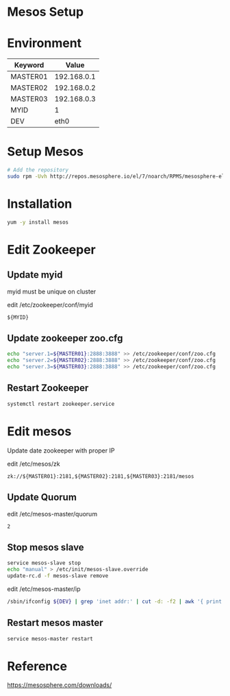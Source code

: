 # Mesos Setup

# Environment

Keyword | Value
----    | -----
MASTER01 | 192.168.0.1
MASTER02 | 192.168.0.2
MASTER03 | 192.168.0.3
MYID	| 1
DEV	| eth0

# Setup Mesos

~~~bash
# Add the repository
sudo rpm -Uvh http://repos.mesosphere.io/el/7/noarch/RPMS/mesosphere-el-repo-7-1.noarch.rpm
~~~

# Installation

~~~bash
yum -y install mesos
~~~

# Edit Zookeeper

## Update myid

myid must be unique on cluster

edit /etc/zookeeper/conf/myid

~~~text
${MYID}
~~~

## Update zookeeper zoo.cfg

~~~bash
echo "server.1=${MASTER01}:2888:3888" >> /etc/zookeeper/conf/zoo.cfg
echo "server.2=${MASTER02}:2888:3888" >> /etc/zookeeper/conf/zoo.cfg
echo "server.3=${MASTER03}:2888:3888" >> /etc/zookeeper/conf/zoo.cfg
~~~

## Restart Zookeeper

~~~bash
systemctl restart zookeeper.service
~~~

# Edit mesos

Update date zookeeper with proper IP

edit /etc/mesos/zk

~~~text
zk://${MASTER01}:2181,${MASTER02}:2181,${MASTER03}:2181/mesos
~~~

## Update Quorum

edit /etc/mesos-master/quorum

~~~text
2
~~~

## Stop mesos slave

~~~bash
service mesos-slave stop
echo "manual" > /etc/init/mesos-slave.override
update-rc.d -f mesos-slave remove
~~~

edit /etc/mesos-master/ip

~~~bash
/sbin/ifconfig ${DEV} | grep 'inet addr:' | cut -d: -f2 | awk '{ print $1}' > /etc/mesos-master/ip
~~~

## Restart mesos master

~~~bash
service mesos-master restart
~~~

# Reference

https://mesosphere.com/downloads/
